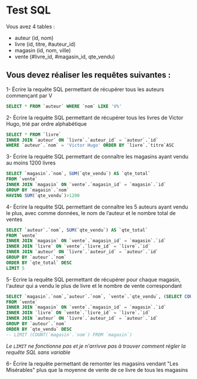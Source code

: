 # Test SQL

Vous avez 4 tables :

- auteur (id, nom)
- livre (id, titre, #auteur_id)
- magasin (id, nom, ville)
- vente (#livre_id, #magasin_id, qte_vendu)
  
## Vous devez réaliser les requêtes suivantes :

1- Écrire la requête SQL permettant de récupérer tous les auteurs commençant par V

```sql
SELECT * FROM `auteur` WHERE `nom` LIKE 'V%'
```

2- Écrire la requête SQL permettant de récupérer tous les livres de Victor Hugo, trié par ordre alphabétique

```sql
SELECT * FROM `livre`
INNER JOIN `auteur` ON `livre`.`auteur_id` = `auteur`.`id`
WHERE `auteur`.`nom` = 'Victor Hugo' ORDER BY `livre`.`titre`ASC
```

3- Écrire la requête SQL permettant de connaître les magasins ayant vendu au moins 1200 livres

```sql
SELECT `magasin`.`nom`, SUM(`qte_vendu`) AS `qte_total` 
FROM `vente`
INNER JOIN `magasin` ON `vente`.`magasin_id` = `magasin`.`id`
GROUP BY `magasin`.`nom`
HAVING SUM(`qte_vendu`)>1200
```

4- Écrire la requête SQL permettant de connaître les 5 auteurs ayant vendu le plus, avec comme données, le nom de l’auteur et le nombre total de ventes

```sql
SELECT `auteur`.`nom`, SUM(`qte_vendu`) AS `qte_total`
FROM `vente`
INNER JOIN `magasin` ON `vente`.`magasin_id` = `magasin`.`id`
INNER JOIN `livre` ON `vente`.`livre_id` = `livre`.`id`
INNER JOIN `auteur` ON `livre`.`auteur_id` = `auteur`.`id`
GROUP BY `auteur`.`nom`
ORDER BY `qte_total` DESC
LIMIT 5
```

5- Ecrire la requête SQL permettant de récupérer pour chaque magasin, l'auteur qui a vendu le plus de livre et le nombre de vente correspondant

```sql
SELECT `magasin`.`nom`,`auteur`.`nom`, `vente`.`qte_vendu`, (SELECT COUNT(`magasin`.`nom`) FROM `magasin`) AS `magasin_count`
FROM `vente`
INNER JOIN `magasin` ON `vente`.`magasin_id` = `magasin`.`id`
INNER JOIN `livre` ON `vente`.`livre_id` = `livre`.`id`
INNER JOIN `auteur` ON `livre`.`auteur_id` = `auteur`.`id`
GROUP BY `auteur`.`nom`
ORDER BY `qte_vendu` DESC
-- LIMIT (COUNT(`magasin`.`nom`) FROM `magasin`)
```

*Le `LIMIT` ne fonctionne pas et je n'arrivve pas à trouver comment régler la requête SQL sans variable*

6- Écrire la requête permettant de remonter les magasins vendant "Les Misérables" plus que la moyenne de vente de ce livre de tous les magasins

<!-- Use AVG
Faire deux sélections ? -->